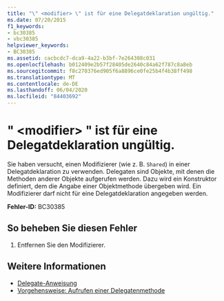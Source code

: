 ```yaml
---
title: "\" <modifier> \" ist für eine Delegatdeklaration ungültig."
ms.date: 07/20/2015
f1_keywords:
- bc30385
- vbc30385
helpviewer_keywords:
- BC30385
ms.assetid: cacbcdc7-dca9-4a22-b3bf-7e264308c031
ms.openlocfilehash: b012409e2b57f28405de2640c84a62f787c8a8eb
ms.sourcegitcommit: f8c270376ed905f6a8896ce0fe25b4f4b38ff498
ms.translationtype: MT
ms.contentlocale: de-DE
ms.lasthandoff: 06/04/2020
ms.locfileid: "84403692"
---
```

# <a name="modifier-is-not-valid-on-a-delegate-declaration"></a>" \<modifier> " ist für eine Delegatdeklaration ungültig.
Sie haben versucht, einen Modifizierer (wie z. B. `Shared`) in einer Delegatdeklaration zu verwenden. Delegaten sind Objekte, mit denen die Methoden anderer Objekte aufgerufen werden. Dazu wird ein Konstruktor definiert, dem die Angabe einer Objektmethode übergeben wird. Ein Modifizierer darf nicht für eine Delegatdeklaration angegeben werden.  
  
 **Fehler-ID:** BC30385  
  
## <a name="to-correct-this-error"></a>So beheben Sie diesen Fehler  
  
1. Entfernen Sie den Modifizierer.  
  
## <a name="see-also"></a>Weitere Informationen

- [Delegate-Anweisung](../language-reference/statements/delegate-statement.md)
- [Vorgehensweise: Aufrufen einer Delegatenmethode](../programming-guide/language-features/delegates/how-to-invoke-a-delegate-method.md)
